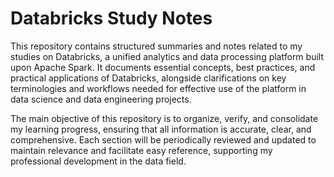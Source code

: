 # Databricks Study Notes

This repository contains structured summaries and notes related to my studies on Databricks, a unified analytics and data processing platform built upon Apache Spark. It documents essential concepts, best practices, and practical applications of Databricks, alongside clarifications on key terminologies and workflows needed for effective use of the platform in data science and data engineering projects.

The main objective of this repository is to organize, verify, and consolidate my learning progress, ensuring that all information is accurate, clear, and comprehensive. Each section will be periodically reviewed and updated to maintain relevance and facilitate easy reference, supporting my professional development in the data field.


